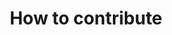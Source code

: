---
lang: en
layout: doc
permalink: /doc/contributing/
redirect_from:
- /en/doc/contributing/
- /doc/ContributingHowto/
- /wiki/ContributingHowto/
redirect_to: https://doc.qubes-os.org/en/latest/introduction/contributing.html
ref: 125
title: How to contribute
---